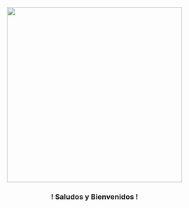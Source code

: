 <div id="header" align="center">
  <img src="https://media.giphy.com/media/HscDLzkO8EOTmgkhQP/giphy.gif" width="400"/>
</div>
<h3 align="center">
  ! Saludos y Bienvenidos ! 
</h3>
